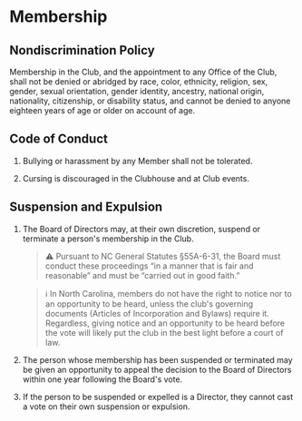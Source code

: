 # Membership

## Nondiscrimination Policy
Membership in the Club, and the appointment to any Office of the Club, shall not be denied or abridged by race, color, ethnicity, religion, sex, gender, sexual orientation, gender identity, ancestry, national origin, nationality, citizenship, or disability status, and cannot be denied to anyone eighteen years of age or older on account of age.

## Code of Conduct

1. Bullying or harassment by any Member shall not be tolerated.

1. Cursing is discouraged in the Clubhouse and at Club events.

## Suspension and Expulsion

1. The Board of Directors may, at their own discretion, suspend or terminate a person's membership in the Club.

    > ⚠️ Pursuant to NC General Statutes §55A-6-31, the Board must conduct these proceedings “in a manner that is fair and reasonable” and must be “carried out in good faith.”

    > ℹ️ In North Carolina, members do not have the right to notice nor to an opportunity to be heard, unless the club's governing documents (Articles of Incorporation and Bylaws) require it.
    > Regardless, giving notice and an opportunity to be heard before the vote will likely put the club in the best light before a court of law.

2. The person whose membership has been suspended or terminated may be given an opportunity to appeal the decision to the Board of Directors within one year following the Board's vote.

3. If the person to be suspended or expelled is a Director, they cannot cast a vote on their own suspension or expulsion.

